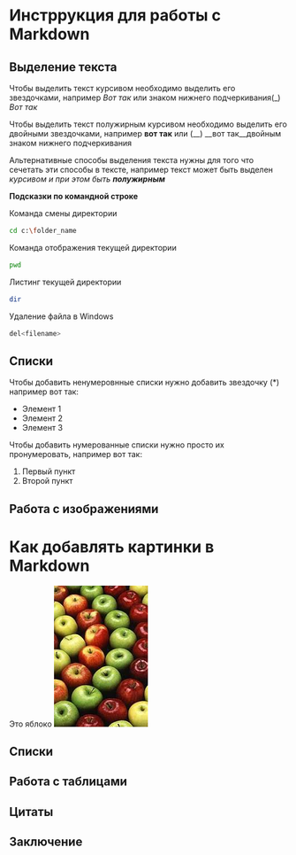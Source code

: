 # Инстррукция для работы с Markdown

## Выделение текста

Чтобы выделить текст курсивом необходимо выделить его звездочками, например *Вот так* или знаком нижнего подчеркивания(_) _Вот так_

Чтобы выделить текст полужирным курсивом необходимо выделить его двойными звездочками, например **вот так** или (__) __вот так__двойным знаком нижнего подчеркивания

Альтернативные способы выделения текста нужны для того что сечетать эти способы в тексте, например текст может быть выделен _курсивом и при этом быть **полужирным**_

**Подсказки по командной строке**

Команда смены директории
```sh
cd c:\folder_name
```
Команда отображения текущей директории
```sh
pwd
```
Листинг текущей директории
```sh
dir
```

Удаление файла в Windows
```sh
del<filename>
```
## Списки

Чтобы добавить ненумеровнные списки нужно добавить звездочку (*) например вот так:
* Элемент 1
* Элемент 2
* Элемент 3

Чтобы добавить нумерованные списки нужно просто их пронумеровать, например вот так:
1. Первый пункт 
2. Второй пункт


## Работа с изображениями

# Как добавлять картинки в Markdown


Это яблоко 
![Яблоко](apple.jpg)

## Списки

## Работа с таблицами

## Цитаты

## Заключение

